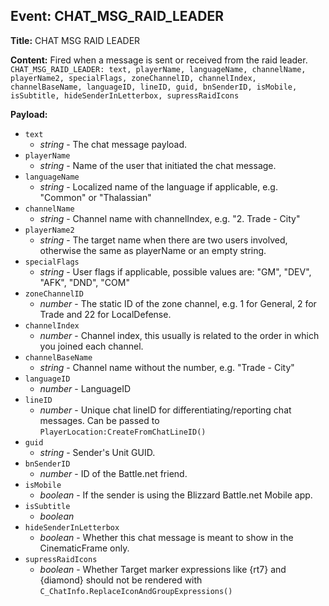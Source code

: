 ## Event: CHAT_MSG_RAID_LEADER

**Title:** CHAT MSG RAID LEADER

**Content:**
Fired when a message is sent or received from the raid leader.
`CHAT_MSG_RAID_LEADER: text, playerName, languageName, channelName, playerName2, specialFlags, zoneChannelID, channelIndex, channelBaseName, languageID, lineID, guid, bnSenderID, isMobile, isSubtitle, hideSenderInLetterbox, supressRaidIcons`

**Payload:**
- `text`
  - *string* - The chat message payload.
- `playerName`
  - *string* - Name of the user that initiated the chat message.
- `languageName`
  - *string* - Localized name of the language if applicable, e.g. "Common" or "Thalassian"
- `channelName`
  - *string* - Channel name with channelIndex, e.g. "2. Trade - City"
- `playerName2`
  - *string* - The target name when there are two users involved, otherwise the same as playerName or an empty string.
- `specialFlags`
  - *string* - User flags if applicable, possible values are: "GM", "DEV", "AFK", "DND", "COM"
- `zoneChannelID`
  - *number* - The static ID of the zone channel, e.g. 1 for General, 2 for Trade and 22 for LocalDefense.
- `channelIndex`
  - *number* - Channel index, this usually is related to the order in which you joined each channel.
- `channelBaseName`
  - *string* - Channel name without the number, e.g. "Trade - City"
- `languageID`
  - *number* - LanguageID
- `lineID`
  - *number* - Unique chat lineID for differentiating/reporting chat messages. Can be passed to `PlayerLocation:CreateFromChatLineID()`
- `guid`
  - *string* - Sender's Unit GUID.
- `bnSenderID`
  - *number* - ID of the Battle.net friend.
- `isMobile`
  - *boolean* - If the sender is using the Blizzard Battle.net Mobile app.
- `isSubtitle`
  - *boolean*
- `hideSenderInLetterbox`
  - *boolean* - Whether this chat message is meant to show in the CinematicFrame only.
- `supressRaidIcons`
  - *boolean* - Whether Target marker expressions like {rt7} and {diamond} should not be rendered with `C_ChatInfo.ReplaceIconAndGroupExpressions()`